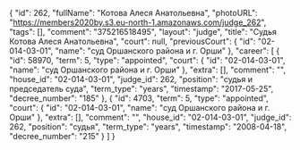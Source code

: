 {
    "id": 262,
    "fullName": "Котова Алеся Анатольевна",
    "photoURL": "https://members2020by.s3.eu-north-1.amazonaws.com/judge_262",
    "tags": [],
    "comment": "375216518495",
    "layout": "judge",
    "title": "Судья Котова Алеся Анатольевна",
    "court": null,
    "previousCourt": {
        "id": "02-014-03-01",
        "name": "суд Оршанского района и г. Орши"
    },
    "career": [
        {
            "id": 58970,
            "term": 5,
            "type": "appointed",
            "court": {
                "id": "02-014-03-01",
                "name": "суд Оршанского района и г. Орши"
            },
            "extra": [],
            "comment": "",
            "house_id": "02-014-03-01",
            "judge_id": 262,
            "position": "судья и председатель суда",
            "term_type": "years",
            "timestamp": "2017-05-25",
            "decree_number": "185"
        },
        {
            "id": 4703,
            "term": 5,
            "type": "appointed",
            "court": {
                "id": "02-014-03-01",
                "name": "суд Оршанского района и г. Орши"
            },
            "extra": [],
            "comment": "",
            "house_id": "02-014-03-01",
            "judge_id": 262,
            "position": "судья",
            "term_type": "years",
            "timestamp": "2008-04-18",
            "decree_number": "215"
        }
    ]
}